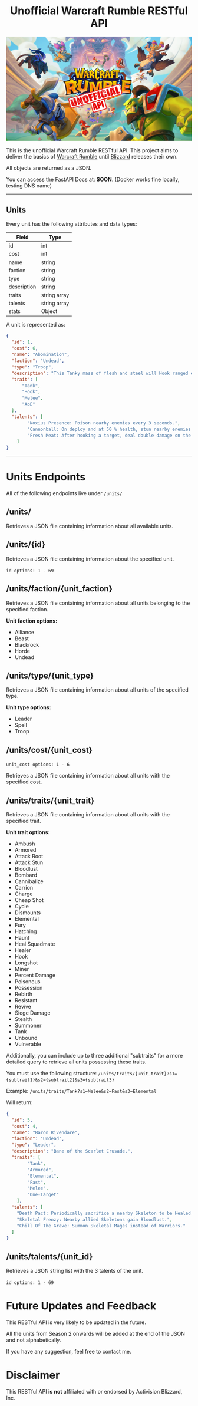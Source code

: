 <h1 align="center">Unofficial Warcraft Rumble RESTful API</h1>

![title](Images/wcrumbleuoapi.jpg)

This is the unofficial Warcraft Rumble RESTful API. This project aims to deliver the basics of [Warcraft Rumble](https://warcraftrumble.blizzard.com) until [Blizzard](https://www.blizzard.com) releases their own.

All objects are returned as a JSON.

You can access the FastAPI Docs at: **SOON**. (Docker works fine locally, testing DNS name)


--- 


## Units

Every unit has the following attributes and data types: 

| Field  | Type |
|---|---|
| id | int |
| cost | int |
| name | string |
| faction | string |
| type | string |
| description | string |
| traits | string array |
| talents | string array |
| stats | Object |

A unit is represented as: 

```json
{
  "id": 1,
  "cost": 6,
  "name": "Abomination",
  "faction": "Undead",
  "type": "Troop",
  "description": "This Tanky mass of flesh and steel will Hook ranged enemies, drawing them into his Cleave attack.",
  "trait": [
      "Tank",
      "Hook",
      "Melee",
      "AoE"
  ],
  "talents": [
        "Noxius Presence: Poison nearby enemies every 3 seconds.",
        "Cannonball: On deploy and at 50 % health, stun nearby enemies for 5 seconds.",
        "Fresh Meat: After hooking a target, deal double damage on the next attack."
    ]
}
```

---

# Units Endpoints

All of the following endpoints live under `/units/`

## **/units/**

Retrieves a JSON file containing information about all available units.

## **/units/{id}**

Retrieves a JSON file containing information about the specified unit.

` id options: 1 - 69 `

## /units/faction/{unit_faction}

Retrieves a JSON file containing information about all units belonging to the specified faction.

**Unit faction options:**
- Alliance
- Beast
- Blackrock
- Horde
- Undead

## /units/type/{unit_type}

Retrieves a JSON file containing information about all units of the specified type.

**Unit type options:**
- Leader
- Spell
- Troop

## /units/cost/{unit_cost}

` unit_cost options: 1 - 6 `

Retrieves a JSON file containing information about all units with the specified cost.

## **/units/traits/{unit_trait}**

Retrieves a JSON file containing information about all units with the specified trait.

**Unit trait options:**
- Ambush
- Armored
- Attack Root
- Attack Stun
- Bloodlust
- Bombard
- Cannibalize
- Carrion
- Charge
- Cheap Shot
- Cycle
- Dismounts
- Elemental
- Fury
- Hatching
- Haunt
- Heal Squadmate
- Healer
- Hook
- Longshot
- Miner
- Percent Damage
- Poisonous
- Possession
- Rebirth
- Resistant
- Revive
- Siege Damage
- Stealth
- Summoner
- Tank
- Unbound
- Vulnerable

Additionally, you can include up to three additional "subtraits" for a more detailed query to retrieve all units possessing these traits.

You must use the following structure: ` /units/traits/{unit_trait}?s1={subtrait1}&s2={subtrait2}&s3={subtrait3} `



Example:  ` /units/traits/Tank?s1=Melee&s2=Fast&s3=Elemental `

Will return: 

``` json
{
  "id": 5,
  "cost": 4,
  "name": "Baron Rivendare",
  "faction": "Undead",
  "type": "Leader",
  "description": "Bane of the Scarlet Crusade.",
  "traits": [
        "Tank",
        "Armored",
        "Elemental",
        "Fast",
        "Melee",
        "One-Target"
    ],
  "talents": [
    "Death Pact: Periodically sacrifice a nearby Skeleton to be Healed.",
    "Skeletal Frenzy: Nearby allied Skeletons gain Bloodlust.",
    "Chill Of The Grave: Summon Skeletal Mages instead of Warriors."
  ]
}
```

## /units/talents/{unit_id}

Retrieves a JSON string list with the 3 talents of the unit.

` id options: 1 - 69 `

# Future Updates and Feedback

This RESTful API is very likely to be updated in the future.

All the units from Season 2 onwards will be added at the end of the JSON and not alphabetically.

If you have any suggestion, feel free to contact me.

# Disclaimer

This RESTful API **is not** affiliated with or endorsed by Activision Blizzard, Inc.

